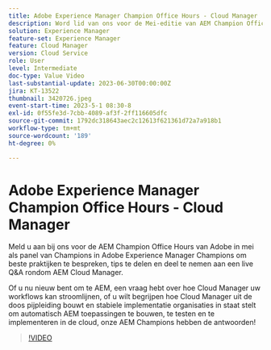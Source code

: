 ```yaml
---
title: Adobe Experience Manager Champion Office Hours - Cloud Manager
description: Word lid van ons voor de Mei-editie van AEM Champion Office Hours van Adobe als deelvenster met Adobe Experience Manager Champions om beste praktijken te bespreken, tips te delen en deel te nemen aan een live Q&A rondom AEM Cloud Manager.Of u nu nieuw bent om te AEM, een vraag hebt over hoe Cloud Manager uw workflows kan stroomlijnen, of u wilt begrijpen hoe Cloud Manager uit de box-build-pijplijn komt en organisaties in staat om AEM toepassingen te bouwen, testen en te implementeren de wolk automatisch, onze AEM kampioenen hebben de antwoorden!
solution: Experience Manager
feature-set: Experience Manager
feature: Cloud Manager
version: Cloud Service
role: User
level: Intermediate
doc-type: Value Video
last-substantial-update: 2023-06-30T00:00:00Z
jira: KT-13522
thumbnail: 3420726.jpeg
event-start-time: 2023-5-1 08:30-8
exl-id: 0f55fe3d-7cbb-4089-af3f-2ff116605dfc
source-git-commit: 1792dc318643aec2c12613f621361d72a7a918b1
workflow-type: tm+mt
source-wordcount: '189'
ht-degree: 0%

---
```


# Adobe Experience Manager Champion Office Hours - Cloud Manager

Meld u aan bij ons voor de AEM Champion Office Hours van Adobe in mei als panel van Champions in Adobe Experience Manager Champions om beste praktijken te bespreken, tips te delen en deel te nemen aan een live Q&amp;A rondom AEM Cloud Manager.

Of u nu nieuw bent om te AEM, een vraag hebt over hoe Cloud Manager uw workflows kan stroomlijnen, of u wilt begrijpen hoe Cloud Manager uit de doos pijpleiding bouwt en stabiele implementatie organisaties in staat stelt om automatisch AEM toepassingen te bouwen, te testen en te implementeren in de cloud, onze AEM Champions hebben de antwoorden!

>[!VIDEO](https://video.tv.adobe.com/v/3420726/?learn=on)
